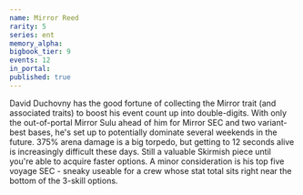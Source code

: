 ```yaml
---
name: Mirror Reed
rarity: 5
series: ent
memory_alpha:
bigbook_tier: 9
events: 12
in_portal:
published: true
---
```


David Duchovny has the good fortune of collecting the Mirror trait (and associated traits) to boost his event count up into double-digits. With only the out-of-portal Mirror Sulu ahead of him for Mirror SEC and two variant-best bases, he's set up to potentially dominate several weekends in the future. 375% arena damage is a big torpedo, but getting to 12 seconds alive is increasingly difficult these days. Still a valuable Skirmish piece until you're able to acquire faster options. A minor consideration is his top five voyage SEC - sneaky useable for a crew whose stat total sits right near the bottom of the 3-skill options.
